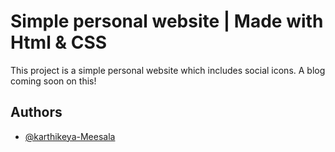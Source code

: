 
# Simple personal website | Made with Html & CSS

This project is a simple personal website which includes social icons. A blog coming soon on this!
## Authors

- [@karthikeya-Meesala](https://github.com/Karthikeya-Meesala)
